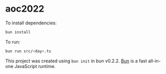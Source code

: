 # aoc2022

To install dependencies:

```bash
bun install
```

To run:

```bash
bun run src/<day>.ts
```

This project was created using `bun init` in bun v0.2.2. [Bun](https://bun.sh) is a fast all-in-one JavaScript runtime.
